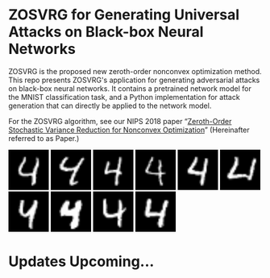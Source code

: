 # ZOSVRG for Generating Universal Attacks on Black-box Neural Networks

ZOSVRG is the proposed new zeroth-order nonconvex optimization method. This repo presents ZOSVRG's application for generating adversarial attacks on black-box neural networks. It contains a pretrained network model for the MNIST classification task, and a Python implementation for attack generation that can directly be applied to the network model.

For the ZOSVRG algorithm, see our NIPS 2018 paper “[Zeroth-Order Stochastic Variance Reduction for Nonconvex Optimization](https://arxiv.org/abs/1805.10367)” (Hereinafter referred to as Paper.)


<img src="/Sample-Output/ZOSVRG-Sample-1/0004.png" width="80" height="80">
<img src="/Sample-Output/ZOSVRG-Sample-1/0006.png" width="80" height="80">
<img src="/Sample-Output/ZOSVRG-Sample-1/0019.png" width="80" height="80">
<img src="/Sample-Output/ZOSVRG-Sample-1/0024.png" width="80" height="80">
<img src="/Sample-Output/ZOSVRG-Sample-1/0027.png" width="80" height="80">
<img src="/Sample-Output/ZOSVRG-Sample-1/0033.png" width="80" height="80">
<img src="/Sample-Output/ZOSVRG-Sample-1/0042.png" width="80" height="80">
<img src="/Sample-Output/ZOSVRG-Sample-1/0048.png" width="80" height="80">
<img src="/Sample-Output/ZOSVRG-Sample-1/0049.png" width="80" height="80">
<img src="/Sample-Output/ZOSVRG-Sample-1/0056.png" width="80" height="80">

# Updates Upcoming...
